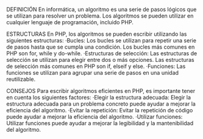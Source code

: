 DEFINICIÓN
En informática, un algoritmo es una serie de pasos lógicos que se utilizan para resolver un problema. Los algoritmos se pueden utilizar en cualquier lenguaje de programación, incluido PHP.

ESTRUCTURAS
En PHP, los algoritmos se pueden escribir utilizando las siguientes estructuras:
    ·Bucles: Los bucles se utilizan para repetir una serie de pasos hasta que se cumpla una condición. Los bucles más comunes en PHP son for, while y do-while.
    ·Estructuras de selección: Las estructuras de selección se utilizan para elegir entre dos o más opciones. Las estructuras de selección más comunes en PHP son if, elseif y else.
    ·Funciones: Las funciones se utilizan para agrupar una serie de pasos en una unidad reutilizable.

CONSEJOS
Para escribir algoritmos eficientes en PHP, es importante tener en cuenta los siguientes factores:
    ·Elegir la estructura adecuada: Elegir la estructura adecuada para un problema concreto puede ayudar a mejorar la eficiencia del algoritmo.
    ·Evitar la repetición: Evitar la repetición de código puede ayudar a mejorar la eficiencia del algoritmo.
    ·Utilizar funciones: Utilizar funciones puede ayudar a mejorar la legibilidad y la mantenibilidad del algoritmo.